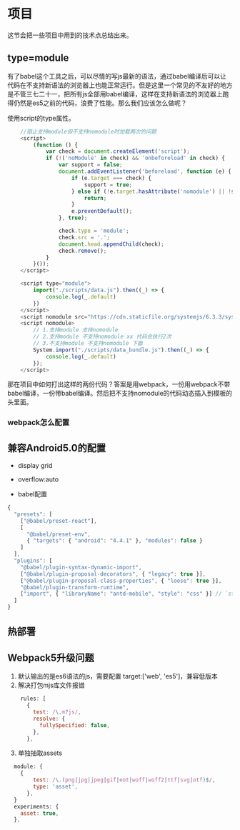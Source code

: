 # 项目
这节会把一些项目中用到的技术点总结出来。

## type=module
有了babel这个工具之后，可以尽情的写js最新的语法，通过babel编译后可以让代码在不支持新语法的浏览器上也能正常运行。但是这里一个常见的不友好的地方是不管三七二十一，把所有js全部用babel编译，这样在支持新语法的浏览器上跑得仍然是es5之前的代码，浪费了性能。那么我们应该怎么做呢？

使用script的type属性。

```javascript
    //阻止支持module但不支持nomodule时加载两次的问题
    <script>
        (function () {
            var check = document.createElement('script');
            if (!('noModule' in check) && 'onbeforeload' in check) {
                var support = false;
                document.addEventListener('beforeload', function (e) {
                    if (e.target === check) {
                        support = true;
                    } else if (!e.target.hasAttribute('nomodule') || !support) {
                        return;
                    }
                    e.preventDefault();
                }, true);

                check.type = 'module';
                check.src = '.';
                document.head.appendChild(check);
                check.remove();
            }
        }());
    </script>

    <script type="module">
        import("./scripts/data.js").then((_) => {
            console.log(_.default)
        })
    </script>
    <script nomodule src="https://cdn.staticfile.org/systemjs/6.3.3/system.js"></script>
    <script nomodule>
        // 1.支持module 支持nomodule
        // 2.支持module 不支持nomodule xx 代码会执行2次
        // 3.不支持module 不支持nomodule 下面
        System.import("./scripts/data_bundle.js").then((_) => {
            console.log(_.default)
        });
    </script>

```
那在项目中如何打出这样的两份代码？答案是用webpack，一份用webpack不带babel编译，一份带babel编译。然后把不支持nomodule的代码动态插入到模板的头里面。

### webpack怎么配置


## 兼容Android5.0的配置
- display grid
- overflow:auto

- babel配置


```javascript
{
  "presets": [
    ["@babel/preset-react"],
    [
      "@babel/preset-env",
      { "targets": { "android": "4.4.1" }, "modules": false }
    ]
  ],
  "plugins": [
    "@babel/plugin-syntax-dynamic-import",
    ["@babel/plugin-proposal-decorators", { "legacy": true }],
    ["@babel/plugin-proposal-class-properties", { "loose": true }],
    "@babel/plugin-transform-runtime",
    ["import", { "libraryName": "antd-mobile", "style": "css" }] // `style: true` 会加载 less 文件
  ]
}


```

## 热部署

## Webpack5升级问题
1. 默认输出的是es6语法的js，需要配置 target:['web', 'es5']，兼容低版本
2. 解决打包mjs库文件报错
```javascript
    rules: [
      {
        test: /\.m?js/,
        resolve: {
          fullySpecified: false,
        },
      },
```

3. 单独抽取assets
```javascript
  module: {
    {
        test: /\.(png|jpg|jpeg|gif|eot|woff|woff2|ttf|svg|otf)$/,
        type: 'asset',
      }, 
  }
  experiments: {
    asset: true,
  },
```



